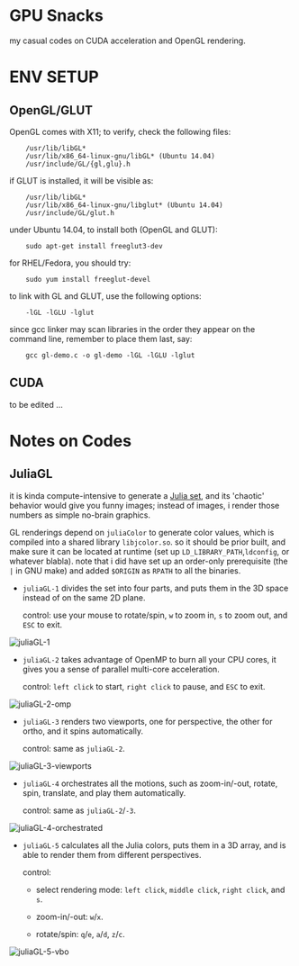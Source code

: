 # GPU Snacks #

my casual codes on CUDA acceleration and OpenGL rendering.

# ENV SETUP #

## OpenGL/GLUT ##

OpenGL comes with X11; to verify, check the following files:

```
    /usr/lib/libGL*
    /usr/lib/x86_64-linux-gnu/libGL* (Ubuntu 14.04)
    /usr/include/GL/{gl,glu}.h
```

if GLUT is installed, it will be visible as:

```
    /usr/lib/libGL*
    /usr/lib/x86_64-linux-gnu/libglut* (Ubuntu 14.04)
    /usr/include/GL/glut.h
```

under Ubuntu 14.04, to install both (OpenGL and GLUT):

```
    sudo apt-get install freeglut3-dev
```

for RHEL/Fedora, you should try:

```
    sudo yum install freeglut-devel
```

to link with GL and GLUT, use the following options:

```
    -lGL -lGLU -lglut
```

since gcc linker may scan libraries in the order they appear on the command
line, remember to place them last, say:

```
    gcc gl-demo.c -o gl-demo -lGL -lGLU -lglut
```

## CUDA ##

to be edited ...

# Notes on Codes #

## JuliaGL ##

it is kinda compute-intensive to generate a [Julia set][1], and its 'chaotic'
behavior would give you funny images; instead of images, i render those numbers
as simple no-brain graphics.

GL renderings depend on `juliaColor` to generate color values, which is compiled
into a shared library `libjcolor.so`. so it should be prior built, and make
sure it can be located at runtime (set up `LD_LIBRARY_PATH`,`ldconfig`, or
whatever blabla). note that i did have set up an order-only prerequisite (the
`|` in GNU make) and added `$ORIGIN` as `RPATH` to all the binaries.

* `juliaGL-1` divides the set into four parts, and puts them in the 3D space
  instead of on the same 2D plane.

  control: use your mouse to rotate/spin, `w` to zoom in, `s` to zoom out, and
  `ESC` to exit.

![juliaGL-1](http://7xk0df.com1.z0.glb.clouddn.com/juliaGL-1-no-brain-graphics.png)

* `juliaGL-2` takes advantage of OpenMP to burn all your CPU cores, it gives
  you a sense of parallel multi-core acceleration.

  control: `left click` to start, `right click` to pause, and `ESC` to exit.

![juliaGL-2-omp](http://7xk0df.com1.z0.glb.clouddn.com/juliaGL-2-burn-cpu.png)

* `juliaGL-3` renders two viewports, one for perspective, the other for ortho,
  and it spins automatically.

  control: same as `juliaGL-2`.

![juliaGL-3-viewports](http://7xk0df.com1.z0.glb.clouddn.com/juliaGL-3-viewports.png)

* `juliaGL-4` orchestrates all the motions, such as zoom-in/-out, rotate, spin,
  translate, and play them automatically.

  control: same as `juliaGL-2`/`-3`.

![juliaGL-4-orchestrated](http://7xk0df.com1.z0.glb.clouddn.com/juliaGL-4-orchestrated-2.png)

* `juliaGL-5` calculates all the Julia colors, puts them in a 3D array, and is
  able to render them from different perspectives.

  control:

  - select rendering mode: `left click`, `middle click`, `right click`, and `s`.

  - zoom-in/-out: `w`/`x`.

  - rotate/spin: `q`/`e`, `a`/`d`, `z`/`c`.

![juliaGL-5-vbo](http://7xk0df.com1.z0.glb.clouddn.com/juliaGL-5-vbo.png)

[1]: https://en.wikipedia.org/wiki/Julia_set    "Julia set"

